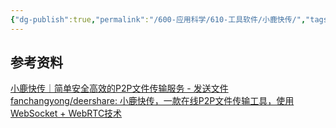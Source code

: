 ```yaml
---
{"dg-publish":true,"permalink":"/600-应用科学/610-工具软件/小鹿快传/","tags":["Web/文件传输"],"noteIcon":""}
---
```



## 参考资料
[小鹿快传｜简单安全高效的P2P文件传输服务 - 发送文件](https://deershare.com/send)
[fanchangyong/deershare: 小鹿快传，一款在线P2P文件传输工具，使用WebSocket + WebRTC技术](https://github.com/fanchangyong/deershare)